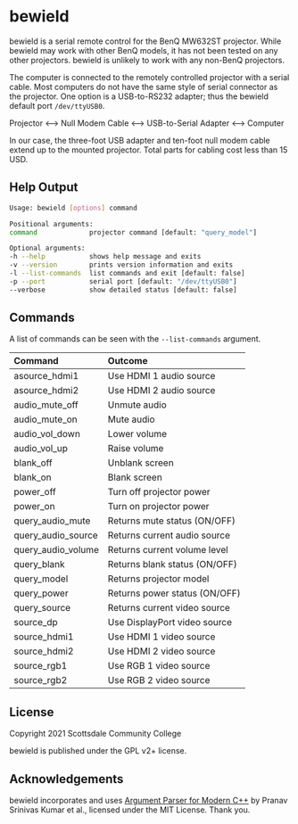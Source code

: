 bewield
=======

bewield is a serial remote control for the BenQ MW632ST projector.
While bewield may work with other BenQ models, it has not been tested
on any other projectors.  bewield is unlikely to work with any
non-BenQ projectors.

The computer is connected to the remotely controlled projector with a
serial cable.  Most computers do not have the same style of serial
connector as the projector.  One option is a USB-to-RS232 adapter;
thus the bewield default port `/dev/ttyUSB0`.

Projector <--> Null Modem Cable <--> USB-to-Serial Adapter <--> Computer

In our case, the three-foot USB adapter and ten-foot null modem cable
extend up to the mounted projector.  Total parts for cabling cost less
than 15 USD.


Help Output
-----------

```bash
Usage: bewield [options] command

Positional arguments:
command             projector command [default: "query_model"]

Optional arguments:
-h --help           shows help message and exits
-v --version        prints version information and exits
-l --list-commands  list commands and exit [default: false]
-p --port           serial port [default: "/dev/ttyUSB0"]
--verbose           show detailed status [default: false]
```


Commands
--------

A list of commands can be seen with the `--list-commands` argument.

| Command            | Outcome                       |
| :------------------| :---------------------------- |
| asource_hdmi1      | Use HDMI 1 audio source       |
| asource_hdmi2      | Use HDMI 2 audio source       |
| audio_mute_off     | Unmute audio                  |
| audio_mute_on      | Mute audio                    |
| audio_vol_down     | Lower volume                  |
| audio_vol_up       | Raise volume                  |
| blank_off          | Unblank screen                |
| blank_on           | Blank screen                  |
| power_off          | Turn off projector power      |
| power_on           | Turn on projector power       |
| query_audio_mute   | Returns mute status (ON/OFF)  |
| query_audio_source | Returns current audio source  |
| query_audio_volume | Returns current volume level  |
| query_blank        | Returns blank status (ON/OFF) |
| query_model        | Returns projector model       |
| query_power        | Returns power status (ON/OFF) |
| query_source       | Returns current video source  |
| source_dp          | Use DisplayPort video source  |
| source_hdmi1       | Use HDMI 1 video source       |
| source_hdmi2       | Use HDMI 2 video source       |
| source_rgb1        | Use RGB 1 video source        |
| source_rgb2        | Use RGB 2 video source        |


License
-------

Copyright 2021 Scottsdale Community College

bewield is published under the GPL v2+ license.


Acknowledgements
----------------

bewield incorporates and uses [Argument Parser for Modern C++](
https://github.com/p-ranav/argparse) by Pranav Srinivas Kumar et al., licensed
under the MIT License.  Thank you.
